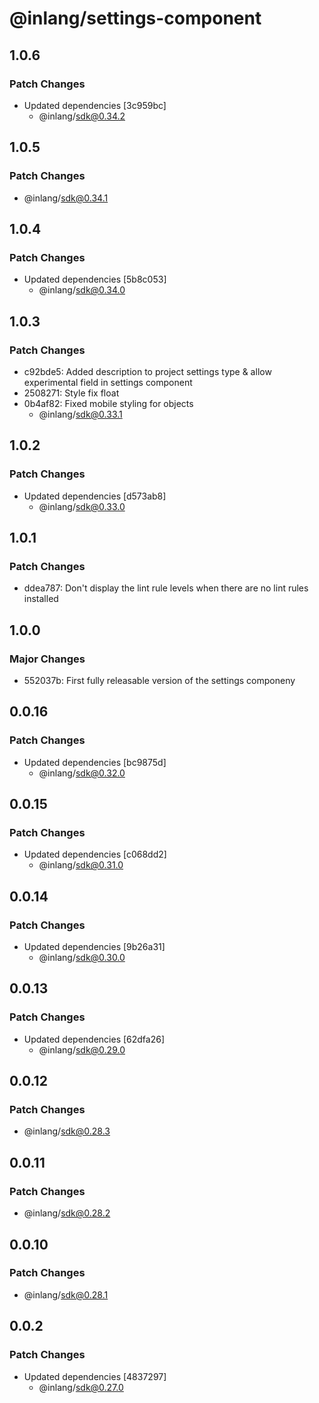 # @inlang/settings-component

## 1.0.6

### Patch Changes

- Updated dependencies [3c959bc]
  - @inlang/sdk@0.34.2

## 1.0.5

### Patch Changes

- @inlang/sdk@0.34.1

## 1.0.4

### Patch Changes

- Updated dependencies [5b8c053]
  - @inlang/sdk@0.34.0

## 1.0.3

### Patch Changes

- c92bde5: Added description to project settings type & allow experimental field in settings component
- 2508271: Style fix float
- 0b4af82: Fixed mobile styling for objects
  - @inlang/sdk@0.33.1

## 1.0.2

### Patch Changes

- Updated dependencies [d573ab8]
  - @inlang/sdk@0.33.0

## 1.0.1

### Patch Changes

- ddea787: Don't display the lint rule levels when there are no lint rules installed

## 1.0.0

### Major Changes

- 552037b: First fully releasable version of the settings componeny

## 0.0.16

### Patch Changes

- Updated dependencies [bc9875d]
  - @inlang/sdk@0.32.0

## 0.0.15

### Patch Changes

- Updated dependencies [c068dd2]
  - @inlang/sdk@0.31.0

## 0.0.14

### Patch Changes

- Updated dependencies [9b26a31]
  - @inlang/sdk@0.30.0

## 0.0.13

### Patch Changes

- Updated dependencies [62dfa26]
  - @inlang/sdk@0.29.0

## 0.0.12

### Patch Changes

- @inlang/sdk@0.28.3

## 0.0.11

### Patch Changes

- @inlang/sdk@0.28.2

## 0.0.10

### Patch Changes

- @inlang/sdk@0.28.1

## 0.0.2

### Patch Changes

- Updated dependencies [4837297]
  - @inlang/sdk@0.27.0
